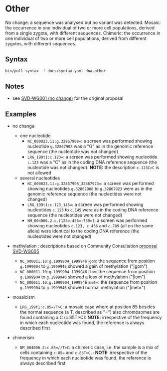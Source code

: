 # Other

<!-- ## Definition -->

No change: a sequence was analysed but no variant was detected. Mosaic: the occurrence in one individual of two or more cell populations, derived from a single zygote, with different sequences. Chimeric: the occurrence in one individual of two or more cell populations, derived from different zygotes, with different sequences.

## Syntax

```sh exec="true"
bin/pull-syntax -f docs/syntax.yaml dna.other
```

## Notes

- see [SVD-WG001 (no change)](../../consultation/SVD-WG001.md) for the original proposal

## Examples

- no change

  - one nucleotide
    - `NC_000023.11:g.32867908=`: a screen was performed showing nucleotide `g.32867908` was a "G" as in the genomic reference sequence (the nucleotide was not changed)
    - `LRG_199t1:c.123=`: a screen was performed showing nucleotide `c.123` was a "C" as in the coding DNA reference sequence (the nucleotide was not changed): **NOTE:** the description `c.123C>C` is not allowed
  - several nucleotides
    - `NC_000023.11:g.32867908_32867923=`: a screen was performed showing nucleotides `g.32867908` to `g.32867923` were as in the genomic reference sequence (the nucleotides were not changed)
    - `LRG_199t1:c.123_145=`: a screen was performed showing nucleotides `c.123` to `c.145` were as in the coding DNA reference sequence (the nucleotides were not changed)
    - `NM_004006.2:c.[123=;456=;789=]`: a screen was performed showing nucleotides `c.123, c.456` and `c.789` (all on the same allele) were identical to the coding DNA reference (the nucleotides were not changed)

- methylation : descriptions based on Community Consultation [proposal SVD-WG005](../../consultation/SVD-WG005.md)
    - `NC_000011.10:g.1999904_1999946|gom`: the sequence from position `g.1999904` to `g.1999946` showed a gain of methylation ("|gom")
    - `NC_000011.10:g.1999904_1999946|lom`: the sequence from position `g.1999904` to `g.1999946` showed a loss of methylation ("|lom")
    - `NC_000011.10:g.1999904_1999946|met=`: the sequence from position `g.1999904` to `g.1999946` showed normal methylation ("|met=")

- mosaicism
    - `LRG_199t1:c.85=/T>C`: a mosaic case where at position 85 besides the normal sequence (a T, described as "=") also chromosomes are found containing a C (c.85T>C): **NOTE**: irrespective of the frequency in which each nucleotide was found, the reference is always described first
- chimerism
    - `NM_004006.2:c.85=//T>C`: a chimeric case, i.e. the sample is a mix of cells containing `c.85=` and `c.85T>C.`: **NOTE**: irrespective of the frequency in which each nucleotide was found, the reference is always described first

